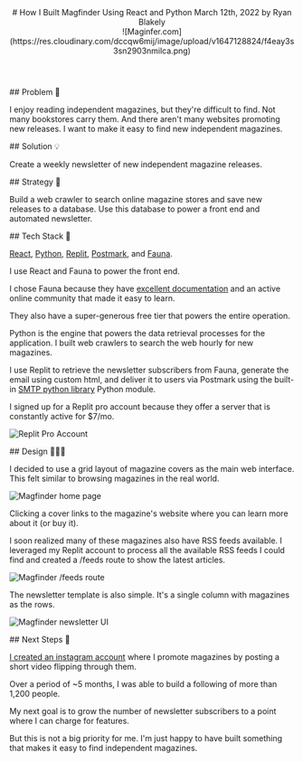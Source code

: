 <header>
# How I Built Magfinder Using React and Python
March 12th, 2022 by Ryan Blakely

<div>
![Maginfer.com](https://res.cloudinary.com/dccqw6mij/image/upload/v1647128824/f4eay3s3sn2903nmilca.png)
</div>

</header>

<section>
## Problem 🛑

I enjoy reading independent magazines, but they're difficult to find. Not many bookstores carry them. And there aren't many websites promoting new releases. I want to make it easy to find new independent magazines.

</section>

<section>
## Solution 💡

Create a weekly newsletter of new independent magazine releases.

</section>

<section>
## Strategy 💭

Build a web crawler to search online magazine stores and save new releases to a database. Use this database to power a front end and automated newsletter.

</section>

<section>
## Tech Stack 🧰

[React](https://reactjs.org), [Python](https://www.python.org), [Replit](https://replit.com/), [Postmark](https://postmarkapp.com), and [Fauna](https://fauna.com).

I use React and Fauna to power the front end.

I chose Fauna because they have [excellent documentation](https://docs.fauna.com/fauna/current/) and an active online community that made it easy to learn.

They also have a super-generous free tier that powers the entire operation.

Python is the engine that powers the data retrieval processes for the application. I built web crawlers to search the web hourly for new magazines.

I use Replit to retrieve the newsletter subscribers from Fauna, generate the email using custom html, and deliver it to users via Postmark using the built-in [SMTP python library](https://docs.python.org/3/library/smtplib.html) Python module.

I signed up for a Replit pro account because they offer a server that is constantly active for $7/mo.

![Replit Pro Account](https://res.cloudinary.com/dccqw6mij/image/upload/v1647129011/kji4pouufnzppkbx2zqt.png)

</section>

<section>
## Design 🧑🏽‍🎨

I decided to use a grid layout of magazine covers as the main web interface. This felt similar to browsing magazines in the real world.

![Magfinder home page](https://res.cloudinary.com/dccqw6mij/image/upload/v1647129152/xcce9hf14fha2spgeazt.png)

Clicking a cover links to the magazine's website where you can learn more about it (or buy it).

I soon realized many of these magazines also have RSS feeds available. I leveraged my Replit account to process all the available RSS feeds I could find and created a /feeds route to show the latest articles.

![Magfinder /feeds route](https://res.cloudinary.com/dccqw6mij/image/upload/v1647129280/whmt6l8bwj4ya64ptqdm.png)

The newsletter template is also simple. It's a single column with magazines as the rows.

![Magfinder newsletter UI](https://res.cloudinary.com/dccqw6mij/image/upload/v1647129405/phfqufcmrzujznjjh2ig.png)

</section>

<section>
## Next Steps 🔮

[I created an instagram account](https://www.instagram.com/himagfinder) where I promote magazines by posting a short video flipping through them.

Over a period of ~5 months, I was able to build a following of more than 1,200 people.

My next goal is to grow the number of newsletter subscribers to a point where I can charge for features.

But this is not a big priority for me. I'm just happy to have built something that makes it easy to find independent magazines.

</section>
